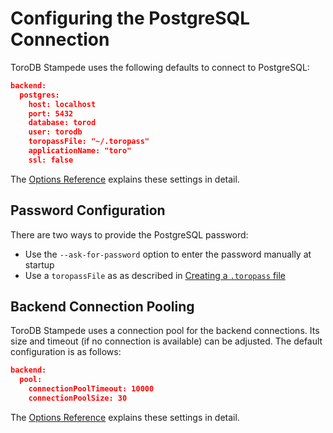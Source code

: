 <h1>Configuring the PostgreSQL Connection</h1>

ToroDB Stampede uses the following defaults to connect to PostgreSQL:

```json
backend:
  postgres:
    host: localhost
    port: 5432
    database: torod
    user: torodb
    toropassFile: "~/.toropass"
    applicationName: "toro"
    ssl: false
```
The [Options Reference](options-reference.md#postgresql-configuration) explains these settings in detail.

## Password Configuration

There are two ways to provide the PostgreSQL password:

* Use the `--ask-for-password` option to enter the password manually at startup
* Use a `toropassFile` as as described in [Creating a `.toropass` file](/installation/prerequisites/#creating-a-toropass-file)

## Backend Connection Pooling

ToroDB Stampede uses a connection pool for the backend connections. Its size and timeout (if no connection is available) can be adjusted. The default configuration is as follows:

```json
backend:
  pool:
    connectionPoolTimeout: 10000
    connectionPoolSize: 30
```

The [Options Reference](options-reference.md#torodb-stampede-pool-configuration) explains these settings in detail.
